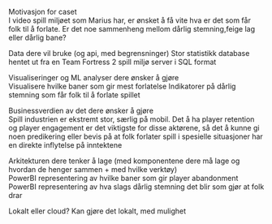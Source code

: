 Motivasjon for caset  
I video spill miljøet som Marius har, er ønsket å få vite hva er det som får folk til å forlate.
Er det noe sammenheng mellom dårlig stemning,feige lag eller dårlig bane?

Data dere vil bruke (og api, med begrensninger) 
Stor statistikk database hentet ut fra en Team Fortress 2 spill miljø server i SQL format
 
Visualiseringer og ML analyser dere ønsker å gjøre  
Visualisere hvilke baner som gir mest forlatelse
Indikatorer på dårlig stemning som får folk til å forlate spillet

Businessverdien av det dere ønsker å gjøre  
Spill industrien er ekstremt stor, særlig på mobil.
Det å ha player retention og player engagement er det viktigste for disse aktørene, så det å kunne gi noen
predikering eller bevis på at folk forlater spill i spesielle situasjoner har en direkte inflytelse på inntektene

Arkitekturen dere tenker å lage (med komponentene dere må lage og hvordan de henger sammen + med hvilke verktøy)  
PowerBI representering av hvilke baner som gir player abandonment
PowerBI representering av hva slags dårlig stemning det blir som gjør at folk drar

Lokalt eller cloud? 
Kan gjøre det lokalt, med mulighet